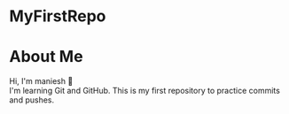 # MyFirstRepo
# About Me
Hi, I'm maniesh 👋  
I'm learning Git and GitHub. This is my first repository to practice commits and pushes.
